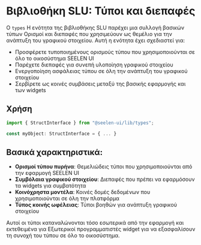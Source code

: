 # **Βιβλιοθήκη SLU: Τύποι και διεπαφές**

Ο `types` Η ενότητα της βιβλιοθήκης SLU παρέχει μια συλλογή βασικών τύπων
Ορισμοί και διεπαφές που χρησιμεύουν ως θεμέλιο για την ανάπτυξη του γραφικού
στοιχείου. Αυτή η ενότητα έχει σχεδιαστεί για:

- Προσφέρετε τυποποιημένους ορισμούς τύπου που χρησιμοποιούνται σε όλο το
  οικοσύστημα SEELEN UI
- Παρέχετε διεπαφές για συνεπή υλοποίηση γραφικού στοιχείου
- Ενεργοποίηση ασφάλειας τύπου σε όλη την ανάπτυξη του γραφικού στοιχείου
- Σερβίρετε ως κοινές συμβάσεις μεταξύ της βασικής εφαρμογής και των widgets

## **Χρήση**

```ts
import { StructInterface } from "@seelen-ui/lib/types";

const myObject: StructInterface = { ... }
```

## **Βασικά χαρακτηριστικά:**

- **Ορισμοί τύπου πυρήνα**: Θεμελιώδεις τύποι που χρησιμοποιούνται από την
  εφαρμογή SEELEN UI
- **Συμβόλαια γραφικού στοιχείου**: Διεπαφές που πρέπει να εφαρμόσουν τα widgets
  για συμβατότητα
- **Κοινόχρηστα μοντέλα**: Κοινές δομές δεδομένων που χρησιμοποιούνται σε όλη
  την πλατφόρμα
- **Τύπος κοινής ωφέλειας**: Τύποι βοηθών για ανάπτυξη γραφικού στοιχείου

Αυτοί οι τύποι καταναλώνονται τόσο εσωτερικά από την εφαρμογή και εκτεθειμένα
για Εξωτερικοί προγραμματιστές widget για να εξασφαλίσουν τη συνοχή του τύπου σε
όλο το οικοσύστημα.
